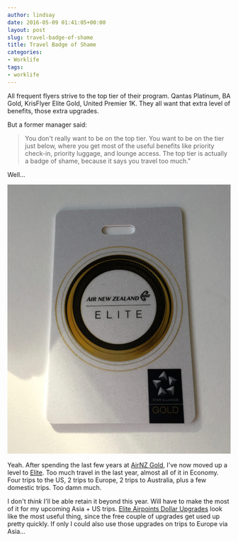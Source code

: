 ```yaml
---
author: lindsay
date: 2016-05-09 01:41:05+00:00
layout: post
slug: travel-badge-of-shame
title: Travel Badge of Shame
categories:
- Worklife
tags:
- worklife
---
```


All frequent flyers strive to the top tier of their program. Qantas Platinum, BA Gold, KrisFlyer Elite Gold, United Premier 1K. They all want that extra level of benefits, those extra upgrades.

But a former manager said:


> You don't really want to be on the top tier. You want to be on the tier just below, where you get most of the useful benefits like priority check-in, priority luggage, and lounge access. The top tier is actually a badge of shame, because it says you travel too much."


Well...

![IMG_0917.jpg](/assets/2016/05/IMG_0917.jpg)

Yeah. After spending the last few years at [AirNZ Gold](http://www.airnewzealand.co.nz/gold-benefits), I've now moved up a level to [Elite](http://www.airnewzealand.co.nz/elite-benefits). Too much travel in the last year, almost all of it in Economy. Four trips to the US, 2 trips to Europe, 2 trips to Australia, plus a few domestic trips. Too damn much.

I don't _think_ I'll be able retain it beyond this year. Will have to make the most of it for my upcoming Asia + US trips. [Elite Airpoints Dollar Upgrades](http://www.airnewzealand.co.nz/air-newzealand-elite-airpoints-dollar-upgrades) look like the most useful thing, since the free couple of upgrades get used up pretty quickly. If only I could also use those upgrades on trips to Europe via Asia...

